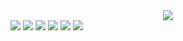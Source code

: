 <div align="center">
  <img src="https://capsule-render.vercel.app/api?type=waving&color=gradient&customColorList=10&height=200&text=You Han - Ahn's%20GITHUB&fontSize=50&animation=twinkling&fontAlign=68&fontAlignY=36" />
</div>
<img src="https://img.shields.io/badge/C-A8B9CC?style=for-the-badge&logo=C&logoColor=white"/> <img src="https://img.shields.io/badge/C++-00599C?style=for-the-badge&logo=cplusplus&logoColor=white"/> <img src="https://img.shields.io/badge/Java-007396?style=for-the-badge&logo=java&logoColor=white"/> <img src="https://img.shields.io/badge/Python-3776AB?style=for-the-badge&logo=python&logoColor=white"/> <img src="https://img.shields.io/badge/Verilog-8E8D8D?style=for-the-badge&logo=verilog&logoColor=white"/> <img src="https://img.shields.io/badge/SystemVerilog-5A5A5A?style=for-the-badge&logo=systemverilog&logoColor=white"/>
